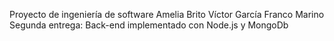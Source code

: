 
Proyecto de ingeniería de software 
Amelia Brito
Víctor García
Franco Marino
Segunda entrega: Back-end implementado con Node.js y MongoDb 
